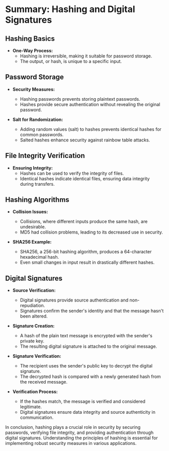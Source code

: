 # Summary: Hashing and Digital Signatures

## Hashing Basics

- **One-Way Process:**
    - Hashing is irreversible, making it suitable for password storage.
    - The output, or hash, is unique to a specific input.

## Password Storage

- **Security Measures:**
    - Hashing passwords prevents storing plaintext passwords.
    - Hashes provide secure authentication without revealing the original password.

- **Salt for Randomization:**
    - Adding random values (salt) to hashes prevents identical hashes for common passwords.
    - Salted hashes enhance security against rainbow table attacks.

## File Integrity Verification

- **Ensuring Integrity:**
    - Hashes can be used to verify the integrity of files.
    - Identical hashes indicate identical files, ensuring data integrity during transfers.

## Hashing Algorithms

- **Collision Issues:**
    - Collisions, where different inputs produce the same hash, are undesirable.
    - MD5 had collision problems, leading to its decreased use in security.

- **SHA256 Example:**
    - SHA256, a 256-bit hashing algorithm, produces a 64-character hexadecimal hash.
    - Even small changes in input result in drastically different hashes.

## Digital Signatures

- **Source Verification:**
    - Digital signatures provide source authentication and non-repudiation.
    - Signatures confirm the sender's identity and that the message hasn't been altered.

- **Signature Creation:**
    - A hash of the plain text message is encrypted with the sender's private key.
    - The resulting digital signature is attached to the original message.

- **Signature Verification:**
    - The recipient uses the sender's public key to decrypt the digital signature.
    - The decrypted hash is compared with a newly generated hash from the received message.

- **Verification Process:**
    - If the hashes match, the message is verified and considered legitimate.
    - Digital signatures ensure data integrity and source authenticity in communication.

In conclusion, hashing plays a crucial role in security by securing passwords, verifying file integrity, and providing authentication through digital signatures. Understanding the principles of hashing is essential for implementing robust security measures in various applications.
